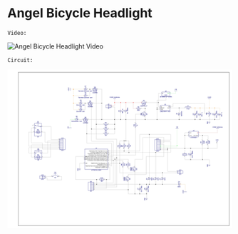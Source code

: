 # Angel Bicycle Headlight
	Video:
![Angel Bicycle Headlight Video](https://img.youtube.com/vi/RRmrs38E31U/0.jpg)

	Circuit:
![Angel Bicycle Headlight Image](https://raw.githubusercontent.com/byNickSan/Angel-Motorcycle-Headlight/master/Circuit/Bicycle%20headlight.jpg)
